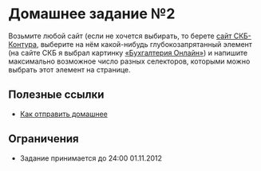 # Домашнее задание №2

Возьмите любой сайт (если не хочется выбирать, то берете [сайт СКБ-Контура](http://skbkontur.ru), выберите на нём какой-нибудь глубокозапрятанный элемент (на сайте СКБ я выбрал картинку [«Бухгалтерия Онлайн»](http://www.skbkontur.ru/theme/ver-1603233632/images/buhonline-logo.gif)) и напишите максимально возможное число разных селекторов, которыми можно выбрать этот элемент на странице.

## Полезные ссылки
  * [Как отправить домашнее](https://github.com/cripi-interface-development/lectures#%D0%92%D0%BE%D1%80%D0%BA%D1%84%D0%BB%D0%BE%D1%83)

## Ограничения
  * Задание принимается до 24:00 01.11.2012